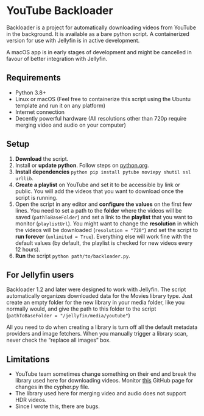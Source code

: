 # YouTube Backloader

Backloader is a project for automatically downloading videos from YouTube in the background. It is available as a bare python script. A containerized version for use with Jellyfin is in active development.

A macOS app is in early stages of development and might be cancelled in favour of better integration with Jellyfin.

## Requirements

* Python 3.8+
* Linux or macOS (Feel free to containerize this script using the Ubuntu template and run it on any platform)
* Internet connection
* Decently powerful hardware (All resolutions other than 720p <span dir="">require merging video and audio on your computer</span>)

## Setup

1. **Download** the script. 
2. Install or **update python**. Follow steps on [python.org](http://python.org).
3. **Install dependencies** `python pip install pytube moviepy shutil ssl urllib`.
4. **Create a playlist** on YouTube and set it to be accessible by link or public. You will add the videos that you want to download once the script is running.
5. Open the script in any editor and **configure the values** on the first few lines. You need to set a path to the **folder** where the videos will be saved (`pathToBaseFolder`) and set a link to the **playlist** that you want to monitor (`playlistUrl`). You might want to change the **resolution** in which the videos will be downloaded (`resolution = "720"`) and set the script to **run forever** (`unlimited = True`). Everything else will work fine with the default values (by default, the playlist is checked for new videos every 12 hours). 
6. **Run** the script `python path/to/backloader.py`.

## For Jellyfin users


Backloader 1.2 and later were designed to work with Jellyfin. The script automatically organizes downloaded data for the Movies library type. Just create an empty folder for the new library in your media folder, like you normally would, and give the path to this folder to the script (<span dir="">`pathToBaseFolder = "/jellyfin/media/youtube"`</span>)

All you need to do when creating a library is <span dir="">turn off all the default metadata providers and image fetchers.</span> When you manually trigger a library scan, never check the “replace all images” box.

## Limitations

* YouTube team sometimes change something on their end and break the library used here for downloading videos. Monitor [this](https://github.com/pytube/pytube) GitHub page for changes in the cypher.py file.
* The library used here for merging video and audio does not support HDR videos.
* Since I wrote this, there are bugs.
